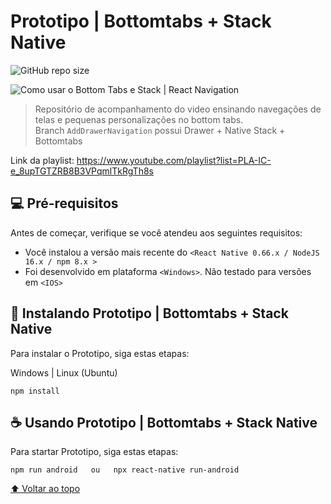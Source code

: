 # Prototipo | Bottomtabs + Stack Native

![GitHub repo size](https://img.shields.io/github/repo-size/iuricode/README-template?style=for-the-badge)

<img src="https://i.ibb.co/DLg9D73/Laboratorio-Do-Dev-Navigation.jpg" alt="Como usar o Bottom Tabs e Stack | React Navigation">

> Repositório de acompanhamento do video ensinando navegações de telas e pequenas personalizações no bottom tabs. <br>
> Branch ```AddDrawerNavigation``` possui Drawer + Native Stack + Bottomtabs

Link da playlist: https://www.youtube.com/playlist?list=PLA-IC-e_8upTGTZRB8B3VPqmlTkRgTh8s

## 💻 Pré-requisitos

Antes de começar, verifique se você atendeu aos seguintes requisitos:
<!---Estes são apenas requisitos de exemplo. Adicionar, duplicar ou remover conforme necessário--->
* Você instalou a versão mais recente do `<React Native 0.66.x / NodeJS 16.x / npm 8.x >`
* Foi desenvolvido em plataforma `<Windows>`. Não testado para versões em `<IOS>`

## 🚀 Instalando Prototipo | Bottomtabs + Stack Native

Para instalar o Prototipo, siga estas etapas:

Windows | Linux (Ubuntu)
```
npm install
```

## ☕ Usando Prototipo | Bottomtabs + Stack Native

Para startar Prototipo, siga estas etapas:

```
npm run android   ou   npx react-native run-android
```


[⬆ Voltar ao topo](#nome-do-projeto)<br>
